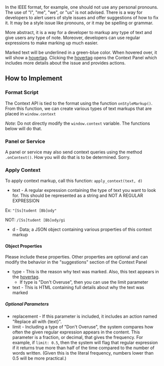 In the IEEE format, for example, one should not use any personal pronouns. The use of "I", "me", "we", or "us" is not advised. There is a way for developers to alert users of style issues and offer suggestions of how to fix it. It may be a style issue like pronouns, or it may be spelling or grammar. 

More abstract, it is a way for a developer to markup any type of text and give users any type of note. Moreover, developers can use regular expressions to make marking up much easier.

Marked text will be underlined in a green-blue color. When hovered over, it will show a <a href='?User%20Interfacing/Hovertag'>hovertag</a>. Clicking the <a href='?User%20Interfacing/Hovertag'>hovertag</a> opens the Context Panel which includes more details about the issue and provides actions.

## How to Implement
### Format Script
The Context API is tied to the format using the function `onStyleMarkup()`. From this function, we can create various types of text markups that are placed in `window.context`

*Note:* Do not directly modify the `window.context` variable. The functions below will do that.

### Panel or Service
A panel or service may also send context queries using the method `.onContext()`. How you will do that is to be determined. Sorry.

### Apply Context
To apply context markup, call this function:
`apply_context(text, d)`

* text - A regular expression containing the type of text you want to look for. This should be represented as a string and NOT A REGULAR EXPRESSION

Ex: `"[Ss]tudent [Bb]ody"`

NOT: `/[Ss]tudent [Bb]ody/gi`

* d - Data; a JSON object containing various properties of this context markup

#### Object Properties

Please include these properties. Other properties are optional and can modify the behavior in the "suggestions" section of the Context Panel

* type - This is the reason why text was marked. Also, this text appears in the <a href='?User%20Interfacing/Hovertag'>hovertag</a>.
    * If type is "Don't Overuse", then you can use the limit parameter
* text - This is HTML containing full details about why the text was marked

##### Optional Parameters
* replacement - If this parameter is included, it includes an action named "Replace all with {text}".
* limit - Including a type of "Don't Overuse", the system compares how often the given regular expression appears in the content. This parameter is a fraction, or decimal, that gives the frequency. For example, if `limit: 0.5`, then the system will flag that regular expression if it returns true more than half of the time compared to the number of words written. (Given this is the literal frequency, numbers lower than 0.5 will be more practical.)
